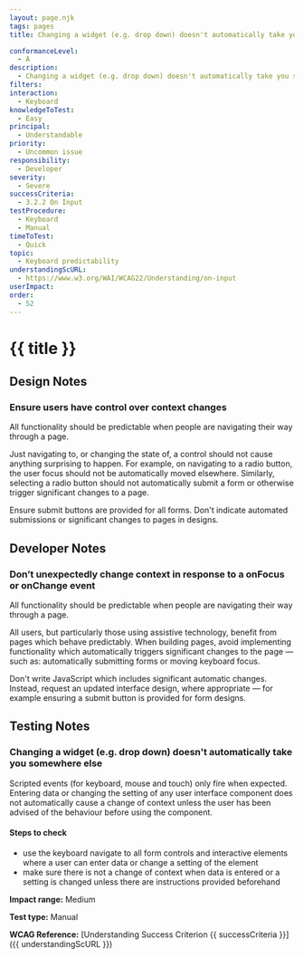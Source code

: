 ```yaml
---
layout: page.njk
tags: pages
title: Changing a widget (e.g. drop down) doesn't automatically take you somewhere else

conformanceLevel:
  - A
description:
  - Changing a widget (e.g. drop down) doesn't automatically take you somewhere else
filters:
interaction:
  - Keyboard
knowledgeToTest:
  - Easy
principal:
  - Understandable
priority:
  - Uncommon issue
responsibility:
  - Developer
severity:
  - Severe
successCriteria:
  - 3.2.2 On Input
testProcedure:
  - Keyboard
  - Manual
timeToTest:
  - Quick
topic:
  - Keyboard predictability
understandingScURL:
  - https://www.w3.org/WAI/WCAG22/Understanding/on-input
userImpact:
order:
  - 52
---
```


# {{ title }}

## Design Notes

### Ensure users have control over context changes

All functionality should be predictable when people are navigating their way through a page.

Just navigating to, or changing the state of, a control should not cause anything surprising to happen. For example, on navigating to a radio button, the user focus should not be automatically moved elsewhere. Similarly, selecting a radio button should not automatically submit a form or otherwise trigger significant changes to a page.

Ensure submit buttons are provided for all forms. Don't indicate automated submissions or significant changes to pages in designs.

## Developer Notes

### Don’t unexpectedly change context in response to a onFocus or onChange event

All functionality should be predictable when people are navigating their way through a page.

All users, but particularly those using assistive technology, benefit from pages which behave predictably. When building pages, avoid implementing functionality which automatically triggers significant changes to the page — such as: automatically submitting forms or moving keyboard focus.

Don't write JavaScript which includes significant automatic changes. Instead, request an updated interface design, where appropriate  — for example ensuring a submit button is provided for form designs.

## Testing Notes

### Changing a widget (e.g. drop down) doesn't automatically take you somewhere else

Scripted events (for keyboard, mouse and touch) only fire when expected. Entering data or changing the setting of any user interface component does not automatically cause a change of context unless the user has been advised of the behaviour before using the component.

#### Steps to check

- use the keyboard navigate to all form controls and interactive elements where a user can enter data or change a setting of the element
- make sure there is not a change of context when data is entered or a setting is changed unless there are instructions provided beforehand

**Impact range:** Medium

**Test type:** Manual

**WCAG Reference:** [Understanding Success Criterion {{ successCriteria }}]({{ understandingScURL }})
